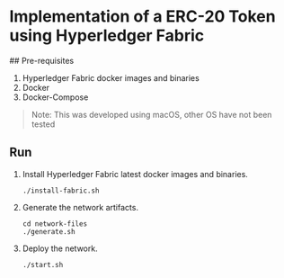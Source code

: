 # Implementation of a ERC-20 Token using Hyperledger Fabric


## Pre-requisites

1. Hyperledger Fabric docker images and binaries
1. Docker
1. Docker-Compose

> Note: This was developed using macOS, other OS have not been tested

## Run

1. Install Hyperledger Fabric latest docker images and binaries.
    ```shell
    ./install-fabric.sh
    ```
1. Generate the network artifacts.
    ```shell
    cd network-files
    ./generate.sh
    ```
1. Deploy the network.
    ```shell
    ./start.sh
    ```
